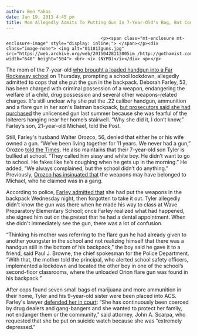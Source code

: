 ```yaml
---
author: Ben Yakas
date: Jan 19, 2013 4:45 pm
title: Mom Allegedly Admits To Putting Gun In 7-Year-Old's Bag, But Confusion Abounds
---
```


	
										<p><span class="mt-enclosure mt-enclosure-image" style="display: inline;"> </span></p><div class="image-none"> <img alt="011813guns.jpg" src="https://web.archive.org/web/20150428113005im_/http://gothamist.com/attachments/nyc_arts_john/011813guns.jpg" width="640" height="504"> <br> <i> (NYPD)</i></div> <p></p>

<p>The mom of the 7-year-old <a href="https://web.archive.org/web/20150428113005/http://gothamist.com/2013/01/17/police_handgun_found_in_7-year-olds.php">who brought a loaded handgun into a Far Rockaway school</a> on Thursday, prompting a school lockdown, allegedly admitted to cops that she put the gun in the backpack. Deborah Farley, 53, has been charged with criminal possession of a weapon, endangering the welfare of a child, drug possession and several other weapons-related charges. It&apos;s still unclear why she put the .22 caliber handgun, ammunition and a flare gun in her son&apos;s Batman backpack, <a href="https://web.archive.org/web/20150428113005/http://www.nypost.com/p/news/local/queens/schoolkid_had_ma_gun_cops_VXwWhq7JUidrSdx5AeKXtO?utm_medium=rss&amp;utm_content=Queens">but prosecutors said she had purchased</a> the unlicensed gun last summer because she was fearful of the loiterers hanging near her home&#x2019;s stairwell. &#x201C;Why she did it, I don&#x2019;t know,&#x201D; Farley&#x2019;s son, 21-year-old Michael, told the Post.</p>

<p>Still, Farley&apos;s husband Walter Orozco, 56, denied that either he or his wife owned a gun. &#x201C;We&#x2019;ve been living together for 11 years. We never had a gun,&#x201D; Orozco <a href="https://web.archive.org/web/20150428113005/http://www.nytimes.com/2013/01/19/nyregion/mother-of-7-year-old-with-gun-is-arrested.html?ref=nyregion">told the Times</a>. He also maintains that their 7-year-old son Tyler is bullied at school. &#x201C;They called him sissy and white boy. He didn&#x2019;t want to go to school. He fakes like he&#x2019;s coughing when he gets up in the morning.&#x201D; He added, &#x201C;We always complained, but the school didn&#x2019;t do anything.&#x201D; Previously, <a href="https://web.archive.org/web/20150428113005/http://gothamist.com/2013/01/18/dad_claims_7-year-old_may_have_brou.php">Orozco has insinuated that</a> the weapons may have belonged to Michael, who he claimed was in a gang.</p>

<p>According to police, <a href="https://web.archive.org/web/20150428113005/http://gothamist.com/2013/01/18/far_rockaway_mom_arrested_after_7-y.php">Farley admitted that</a> she had put the weapons in the backpack Wednesday night, then forgotten to take it out. Tyler allegedly didn&apos;t know the gun was there when he made his way to class at Wave Preparatory Elementary School; once Farley realized what had happened, she signed him out on the pretext that he had a dental appointment. When she didn&apos;t immediately see the gun, there was a lot of confusion.</p>

<p>&#x201C;Thinking his mother was referring to the flare gun he had already given to another youngster in the school and not realizing himself that there was a handgun still in the bottom of his backpack,&#x201D; the boy said he gave it to a friend, said Paul J. Browne, the chief spokesman for the Police Department. &#x201C;With that, the mother told the principal, who alerted school safety officers, implemented a lockdown and located the other boy in one of the school&#x2019;s second-floor classrooms, where the unloaded Orion flare gun was found in his backpack.&#x201D;</p>

<p>After cops found seven small bags of marijuana and more ammunition in their home, Tyler and his 9-year-old sister were been placed into ACS. Farley&apos;s lawyer <a href="https://web.archive.org/web/20150428113005/http://www.nytimes.com/2013/01/19/nyregion/mother-of-7-year-old-with-gun-is-arrested.html?ref=nyregion">defended her in court</a>: &#x201C;She has continuously been coerced by drug dealers and gang-bangers and she wanted to protect her family, not endanger them or the community,&#x201D; said attorney, John A. Scarpa, who requested that she be put on suicide watch because she was &#x201C;extremely depressed.&#x201D;</p>					
										
									
				
